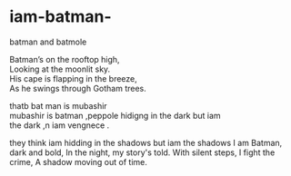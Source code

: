 # iam-batman-
batman and batmole

Batman’s on the rooftop high,  
Looking at the moonlit sky.  
His cape is flapping in the breeze,  
As he swings through Gotham trees.  



thatb bat man is mubashir     
mubashir is batman  ,peppole 
hidigng in the dark but iam  
the dark ,n iam vengnece     .



they think iam hidding in the shadows 
but iam the shadows
I am Batman, dark and bold,
In the night, my story's told.
With silent steps, I fight the crime,
A shadow moving out of time.

